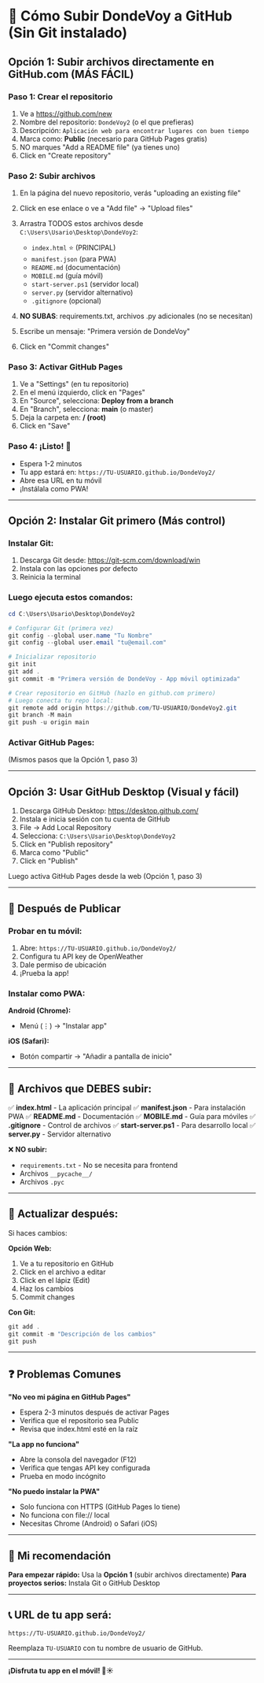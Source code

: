 # 🚀 Cómo Subir DondeVoy a GitHub (Sin Git instalado)

## Opción 1: Subir archivos directamente en GitHub.com (MÁS FÁCIL)

### Paso 1: Crear el repositorio
1. Ve a https://github.com/new
2. Nombre del repositorio: `DondeVoy2` (o el que prefieras)
3. Descripción: `Aplicación web para encontrar lugares con buen tiempo`
4. Marca como: **Public** (necesario para GitHub Pages gratis)
5. NO marques "Add a README file" (ya tienes uno)
6. Click en "Create repository"

### Paso 2: Subir archivos
1. En la página del nuevo repositorio, verás "uploading an existing file"
2. Click en ese enlace o ve a "Add file" → "Upload files"
3. Arrastra TODOS estos archivos desde `C:\Users\Usario\Desktop\DondeVoy2`:
   - `index.html` ⭐ (PRINCIPAL)
   - `manifest.json` (para PWA)
   - `README.md` (documentación)
   - `MOBILE.md` (guía móvil)
   - `start-server.ps1` (servidor local)
   - `server.py` (servidor alternativo)
   - `.gitignore` (opcional)

4. **NO SUBAS**: requirements.txt, archivos .py adicionales (no se necesitan)
5. Escribe un mensaje: "Primera versión de DondeVoy"
6. Click en "Commit changes"

### Paso 3: Activar GitHub Pages
1. Ve a "Settings" (en tu repositorio)
2. En el menú izquierdo, click en "Pages"
3. En "Source", selecciona: **Deploy from a branch**
4. En "Branch", selecciona: **main** (o master)
5. Deja la carpeta en: **/ (root)**
6. Click en "Save"

### Paso 4: ¡Listo! 🎉
- Espera 1-2 minutos
- Tu app estará en: `https://TU-USUARIO.github.io/DondeVoy2/`
- Abre esa URL en tu móvil
- ¡Instálala como PWA!

---

## Opción 2: Instalar Git primero (Más control)

### Instalar Git:
1. Descarga Git desde: https://git-scm.com/download/win
2. Instala con las opciones por defecto
3. Reinicia la terminal

### Luego ejecuta estos comandos:

```powershell
cd C:\Users\Usario\Desktop\DondeVoy2

# Configurar Git (primera vez)
git config --global user.name "Tu Nombre"
git config --global user.email "tu@email.com"

# Inicializar repositorio
git init
git add .
git commit -m "Primera versión de DondeVoy - App móvil optimizada"

# Crear repositorio en GitHub (hazlo en github.com primero)
# Luego conecta tu repo local:
git remote add origin https://github.com/TU-USUARIO/DondeVoy2.git
git branch -M main
git push -u origin main
```

### Activar GitHub Pages:
(Mismos pasos que la Opción 1, paso 3)

---

## Opción 3: Usar GitHub Desktop (Visual y fácil)

1. Descarga GitHub Desktop: https://desktop.github.com/
2. Instala e inicia sesión con tu cuenta de GitHub
3. File → Add Local Repository
4. Selecciona: `C:\Users\Usario\Desktop\DondeVoy2`
5. Click en "Publish repository"
6. Marca como "Public"
7. Click en "Publish"

Luego activa GitHub Pages desde la web (Opción 1, paso 3)

---

## 🎯 Después de Publicar

### Probar en tu móvil:
1. Abre: `https://TU-USUARIO.github.io/DondeVoy2/`
2. Configura tu API key de OpenWeather
3. Dale permiso de ubicación
4. ¡Prueba la app!

### Instalar como PWA:
**Android (Chrome):**
- Menú (⋮) → "Instalar app"

**iOS (Safari):**
- Botón compartir → "Añadir a pantalla de inicio"

---

## 📝 Archivos que DEBES subir:

✅ **index.html** - La aplicación principal
✅ **manifest.json** - Para instalación PWA
✅ **README.md** - Documentación
✅ **MOBILE.md** - Guía para móviles
✅ **.gitignore** - Control de archivos
✅ **start-server.ps1** - Para desarrollo local
✅ **server.py** - Servidor alternativo

❌ **NO subir:**
- `requirements.txt` - No se necesita para frontend
- Archivos `__pycache__/`
- Archivos `.pyc`

---

## 🔧 Actualizar después:

Si haces cambios:

**Opción Web:**
1. Ve a tu repositorio en GitHub
2. Click en el archivo a editar
3. Click en el lápiz (Edit)
4. Haz los cambios
5. Commit changes

**Con Git:**
```powershell
git add .
git commit -m "Descripción de los cambios"
git push
```

---

## ❓ Problemas Comunes

**"No veo mi página en GitHub Pages"**
- Espera 2-3 minutos después de activar Pages
- Verifica que el repositorio sea Public
- Revisa que index.html esté en la raíz

**"La app no funciona"**
- Abre la consola del navegador (F12)
- Verifica que tengas API key configurada
- Prueba en modo incógnito

**"No puedo instalar la PWA"**
- Solo funciona con HTTPS (GitHub Pages lo tiene)
- No funciona con file:// local
- Necesitas Chrome (Android) o Safari (iOS)

---

## 🌟 Mi recomendación

**Para empezar rápido:** Usa la **Opción 1** (subir archivos directamente)
**Para proyectos serios:** Instala Git o GitHub Desktop

---

## 📞 URL de tu app será:

```
https://TU-USUARIO.github.io/DondeVoy2/
```

Reemplaza `TU-USUARIO` con tu nombre de usuario de GitHub.

---

**¡Disfruta tu app en el móvil! 📱☀️**
